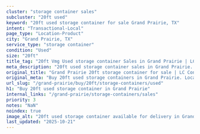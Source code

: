 ```yaml
---
cluster: "storage container sales"
subcluster: "20ft used"
keyword: "20ft used storage container for sale Grand Prairie, TX"
intent: "Transactional-Local"
page_type: "Location-Product"
city: "Grand Prairie, TX"
service_type: "storage container"
condition: "Used"
size: "20ft"
title_tag: "20ft Vmg Used storage container Sales in Grand Prairie | LC Container"
meta_description: "20ft used storage container sales in Grand Prairie. Fast delivery, competitive pricing. Serving storage containers area. Quote ID: NOY. Call (214) 524-4168 for your free quote today."
original_title: "Grand Prairie 20ft storage container for sale | LC Container"
original_meta: "Buy 20ft used storage containers in Grand Prairie. Local since 2003. New & used inventory. Fast delivery. Get your free quote — call (214) 524-4168 today."
url_slug: "/grand-prairie/buy/20ft/storage-containers/used"
h1: "Buy 20ft used storage container in Grand Prairie"
internal_links: "/grand-prairie/storage-containers/sales"
priority: 3
notes: "NaN"
noindex: true
image_alt: "20ft used storage container available for delivery in Grand Prairie"
last_updated: "2025-10-21"
---
```


<!-- TODO: Add unique city/inventory copy, images, and internal links here. -->
